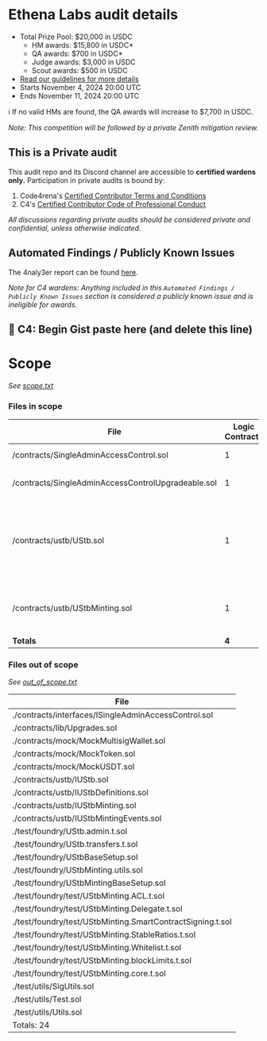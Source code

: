 # Ethena Labs audit details
- Total Prize Pool: $20,000 in USDC
  - HM awards: $15,800 in USDC*
  - QA awards: $700 in USDC*
  - Judge awards: $3,000 in USDC
  - Scout awards: $500 in USDC
- [Read our guidelines for more details](https://docs.code4rena.com/roles/wardens)
- Starts November 4, 2024 20:00 UTC
- Ends November 11, 2024 20:00 UTC

ℹ️ If no valid HMs are found, the QA awards will increase to $7,700 in USDC.

*Note: This competition will be followed by a private Zenith mitigation review.*

## This is a Private audit

This audit repo and its Discord channel are accessible to **certified wardens only.** Participation in private audits is bound by:

1. Code4rena's [Certified Contributor Terms and Conditions](https://github.com/code-423n4/code423n4.com/blob/main/_data/pages/certified-contributor-terms-and-conditions.md)
2. C4's [Certified Contributor Code of Professional Conduct](https://code4rena.notion.site/Code-of-Professional-Conduct-657c7d80d34045f19eee510ae06fef55)

*All discussions regarding private audits should be considered private and confidential, unless otherwise indicated.*

## Automated Findings / Publicly Known Issues

The 4naly3er report can be found [here](https://github.com/code-423n4/2024-11-ethena-labs/blob/main/4naly3er-report.md).

_Note for C4 wardens: Anything included in this `Automated Findings / Publicly Known Issues` section is considered a publicly known issue and is ineligible for awards._
## 🐺 C4: Begin Gist paste here (and delete this line)





# Scope

*See [scope.txt](https://github.com/code-423n4/2024-11-ethena-labs/blob/main/scope.txt)*

### Files in scope


| File   | Logic Contracts | Interfaces | nSLOC | Purpose | Libraries used |
| ------ | --------------- | ---------- | ----- | -----   | ------------ |
| /contracts/SingleAdminAccessControl.sol | 1| **** | 42 | |@openzeppelin/contracts/access/AccessControl.sol<br>@openzeppelin/contracts/interfaces/IERC5313.sol|
| /contracts/SingleAdminAccessControlUpgradeable.sol | 1| **** | 42 | |@openzeppelin/contracts-upgradeable/access/AccessControlUpgradeable.sol<br>@openzeppelin/contracts/interfaces/IERC5313.sol|
| /contracts/ustb/UStb.sol | 1| **** | 127 | |@openzeppelin/contracts-upgradeable/token/ERC20/extensions/ERC20PermitUpgradeable.sol<br>@openzeppelin/contracts-upgradeable/token/ERC20/extensions/ERC20BurnableUpgradeable.sol<br>@openzeppelin/contracts-upgradeable/token/ERC20/utils/SafeERC20Upgradeable.sol<br>@openzeppelin/contracts-upgradeable/security/ReentrancyGuardUpgradeable.sol|
| /contracts/ustb/UStbMinting.sol | 1| **** | 454 | |@openzeppelin/contracts/security/ReentrancyGuard.sol<br>@openzeppelin/contracts/token/ERC20/utils/SafeERC20.sol<br>@openzeppelin/contracts/utils/cryptography/ECDSA.sol<br>@openzeppelin/contracts/utils/structs/EnumerableSet.sol<br>@openzeppelin/contracts/interfaces/IERC1271.sol|
| **Totals** | **4** | **** | **665** | | |

### Files out of scope

*See [out_of_scope.txt](https://github.com/code-423n4/2024-11-ethena-labs/blob/main/out_of_scope.txt)*

| File         |
| ------------ |
| ./contracts/interfaces/ISingleAdminAccessControl.sol |
| ./contracts/lib/Upgrades.sol |
| ./contracts/mock/MockMultisigWallet.sol |
| ./contracts/mock/MockToken.sol |
| ./contracts/mock/MockUSDT.sol |
| ./contracts/ustb/IUStb.sol |
| ./contracts/ustb/IUStbDefinitions.sol |
| ./contracts/ustb/IUStbMinting.sol |
| ./contracts/ustb/IUStbMintingEvents.sol |
| ./test/foundry/UStb.admin.t.sol |
| ./test/foundry/UStb.transfers.t.sol |
| ./test/foundry/UStbBaseSetup.sol |
| ./test/foundry/UStbMinting.utils.sol |
| ./test/foundry/UStbMintingBaseSetup.sol |
| ./test/foundry/test/UStbMinting.ACL.t.sol |
| ./test/foundry/test/UStbMinting.Delegate.t.sol |
| ./test/foundry/test/UStbMinting.SmartContractSigning.t.sol |
| ./test/foundry/test/UStbMinting.StableRatios.t.sol |
| ./test/foundry/test/UStbMinting.Whitelist.t.sol |
| ./test/foundry/test/UStbMinting.blockLimits.t.sol |
| ./test/foundry/test/UStbMinting.core.t.sol |
| ./test/utils/SigUtils.sol |
| ./test/utils/Test.sol |
| ./test/utils/Utils.sol |
| Totals: 24 |

